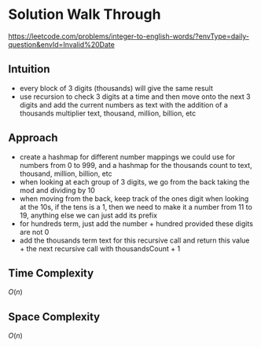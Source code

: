 # Solution Walk Through
https://leetcode.com/problems/integer-to-english-words/?envType=daily-question&envId=Invalid%20Date

## Intuition
- every block of 3 digits (thousands) will give the same result
- use recursion to check 3 digits at a time and then move onto the next 3 digits and add the current numbers as text with the addition of a thousands multiplier text, thousand, million, billion, etc

## Approach
- create a hashmap for different number mappings we could use for numbers from 0 to 999, and a hashmap for the thousands count to text, thousand, million, billion, etc
- when looking at each group of 3 digits, we go from the back taking the mod and dividing by 10
- when moving from the back, keep track of the ones digit when looking at the 10s, if the tens is a 1, then we need to make it a number from 11 to 19, anything else we can just add its prefix
- for hundreds term, just add the number + hundred provided these digits are not 0
- add the thousands term text for this recursive call and return this value + the next recursive call with thousandsCount + 1

## Time Complexity
$O(n)$

## Space Complexity
$O(n)$



